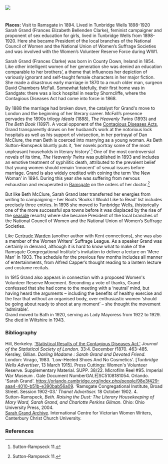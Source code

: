 <a href="https://juncture-digital.org"><img src="https://juncture-digital.org/images/ve-button.png"></a>
<param ve-config title="Sarah Grand 1854-1943" author=" Professor Carolyn Oulton" layout="vtl" banner="https://upload.wikimedia.org/wikipedia/commons/3/34/The_Common%2C_Tunbridge_Wells._%28NBY_438791%29.jpg">

<param ve-entity eid="Q894097" aliases="Tunbridge Wells">
<param ve-entity eid="Q58752622" aliases="lock hospitals">

#

**Places:** Visit to Ramsgate in 1894. Lived in Tunbridge Wells 1898-1920   
Sarah Grand (Frances Elizabeth Bellenden Clarke), feminist campaigner and proponent of sex education for girls, lived in Tunbridge Wells from 1898-1920. Here she became President of the local branches of the National Council of Women and the National Union of Women’s Suffrage Societies and was involved with the Women’s Volunteer Reserve Force during WW1.
<param ve-image url="https://upload.wikimedia.org/wikipedia/commons/8/8a/The_Pantiles%2C_%28Royal%29_Tunbridge_Wells%2C_Kent%2C_England%2C_ca._1895.jpg" label="The Pantiles, (Royal) Tunbridge Wells, Kent, England, ca. 1895.jpg" attribution=" Detroit Publishing Co., under license from Photoglob Zürich, Public domain, via Wikimedia Commons">
<param ve-map center="Q894097" zoom="10">

Sarah Grand (Frances Clarke) was born in County Down, Ireland in 1854. Like other intelligent women of her generation she was denied an education comparable to her brothers’, a theme that influences her depiction of variously ignorant and self-taught female characters in her major fiction. She made a disastrous early marriage in 1870 to a much older man, surgeon David Chambers McFall. Somewhat fatefully, their first home was in Sandgate: there was a lock hospital in nearby Shorncliffe, where the Contagious Diseases Act had come into force in 1868.
<param ve-map center="Q190684" zoom="10">
<param ve-image url="https://raw.githubusercontent.com/kent-map/kent/main/19c/images/SG%20passport.jpeg" label="Sarah Grand's passport" attribution="Sarah Grand's passport © International Centre for Victorian Women Writers">

By 1888 the marriage had broken down, the catalyst for Grand's move to London and the beginning of her literary career. McFall’s presence pervades the 1890s trilogy _Ideala_ (1888), _The Heavenly Twins_ (1893) and _The Beth Book_ (1897). A vocal opponent of the [Contagious Diseases Acts](/19c/19c-contagious-diseases), Grand transparently draws on her husband’s work at the notorious lock hospitals as well as his support of vivisection, in her portrayal of Dan McClure, the man Beth is coerced into marrying as a young woman. As Beth Sutton-Ramspeck bluntly puts it, ‘her novels portray some of the most unpleasant households in literary history’.[^ref1]  One of the most controversial novels of its time, _The Heavenly Twins_ was published in 1893 and includes an emotive treatment of syphilitic death, attributed to the prevalent belief that young women should remain ‘innocent’ of sexual issues before marriage. Grand is also widely credited with coining the term ‘the New Woman’ in 1894. During this year she was suffering from nervous exhaustion and recuperated in [Ramsgate](/19c/19c-ramsgate) on the orders of her doctor.[^ref1]
<param ve-map center="Q84" zoom="10">
<param ve-image url="https://upload.wikimedia.org/wikipedia/commons/5/52/Sarah_Grand_by_Mendelssohn.jpg" label="Sarah Grand by Mendelssohn.jpg" attribution="Hayman Seleg Mendelssohn, Public domain, via Wikimedia Commons">

But like Beth McClure, Sarah Grand later transferred her energies from writing to campaigning – her Boots ‘Books I Would Like to Read’ list includes precisely three entries. In 1898 she moved to Tunbridge Wells, (historically one of the more successful spa towns before it was displaced by the rise of the [seaside](/19c/19c-seaside) resorts) where she became President of the local branches of the National Council of Women and the National Union of Women’s Suffrage Societies. 
<param ve-image url="https://stor.artstor.org/stor/ce0b8389-e980-4597-8f6c-630eaba57b53" label="Taking the Waters - the original spring. The Pantiles, Tunbridge Wells" attribution="H.G. Groves, Tunbridge Wells">

Like [Gertrude Warden](/19c/19c-gertrude-warden-biography) (another author with Kent connections), she was also a member of the Women Writers' Suffrage League. As a speaker Grand was certainly in demand, although it is hard to know what to make of the Ramsgate Congregational Institute's invitation to deliver a lecture on 'Mere Man' in 1903. The schedule for the previous few months includes all manner of entertainments, from Alfred Capper’s thought reading to a lantern lecture and costume recitals.
<param ve-image url="https://upload.wikimedia.org/wikipedia/commons/f/fb/National_Union_Women%27s_Suffrage_shop_on_18_Crescent_Road%2C_Tunbridge_Wells.jpg" label="NUWSS shop on 18 Crescent Road, Tunbridge Wells" attribution="LSE Library, No restrictions, via Wikimedia Commons">

In 1915 Grand also appears in connection with a proposed Women's Volunteer Reserve Movement. Seconding a vote of thanks, Grand confessed that she had come to the meeting with a ‘neutral’ mind, but having heard the arguments – including the benefits of healthy exercise and the fear that without an organised body, over enthusiastic women ‘should be going about ready to shoot at any moment’ – she thought the movement ‘admirable’.     
Grand moved to Bath in 1920, serving as Lady Mayoress from 1922 to 1929. She died in Wiltshire in 1943. 
<param ve-image url="https://upload.wikimedia.org/wikipedia/commons/a/ae/THE_WOMENS_VOLUNTEER_RESERVE_ON_THE_HOME_FRONT%2C_1914-1918_Q107999.jpg" label="THE WOMENS VOLUNTEER RESERVE ON THE HOME FRONT, 1914-1918 Q107999.jpg" attribution="British official photographer, Public domain, via Wikimedia Commons">   

### Bibliography

Hill, Berkeley. ['Statistical Results of the Contagious Diseases Act.'](https://www.jstor.org/stable/pdf/2338849.pdf?refreqid=excelsior%3Aed2e8c490a44370a22979ceafd395737&ab_segments=&origin=&acceptTC=1) _Journal of the Statistical Society of London_. 33:4. December f1870. 463-485.
Kersley, Gillian. _Darling Madame : Sarah Grand and Devoted Friend._ London: Virago, 1983.
'Low-Heeled Shoes And No Cosmetics'. [_Tunbridge Wells Advertiser_, 13 March 1915]. Press Cuttings: Women's Volunteer Reserve. Supplementary Material. SUPP. 38/22. Microfilm Reel #95. Imperial War Museum . Gale Document NumberGALE|SC5108181054. 
Orlando. 'Sarah Grand'. https://orlando.cambridge.org/index.php/people/98e3f429-aaa4-4010-b51b-e390bab56a09.
‘Ramsgate Congregational Institute, Broad Street. Session 1902-03.’ _Thanet Advertiser._ 18 October 1902. 4.   
Sutton-Ramspeck, _Beth. Raising the Dust: The Literary Housekeeping of Mary Ward, Sarah Grand, and Charlotte Perkins Gilman._ Ohio: Ohio University Press, 2004.   
[Sarah Grand Archive](https://www.canterbury.ac.uk/arts-and-humanities/school-of-humanities/research/victorian-women-writers/icvww-research-projects-and-events/sarah-grand-collection.aspx). International Centre for Victorian Women Writers, Canterbury Christ Church University.  
<param ve-image url="https://stor.artstor.org/stor/f37d719d-5638-49d9-973f-bcfc0995e197" label="Queen's Grove, Tunbridge Wells" attribution="H.G. Groves, Tunbridge Wells">

### References

[^ref1]: Sutton-Rampseck 11.
[^ref1]: Kersley 86.
